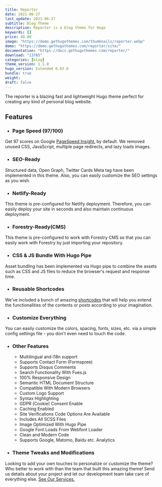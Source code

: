 ```yaml
---
title: Reporter
date: 2021-06-27
last_update: 2021-06-27
subtitle: Blog Theme
description: Reporter is a blog theme for Hugo
keywords: []
price: 49.00
image: "https://demo.gethugothemes.com/thumbnails/reporter.webp"
demo: "https://demo.gethugothemes.com/reporter/site/"
documentation: "https://docs.gethugothemes.com/reporter/"
download: "13785"
categories: [blog]
theme_version: 1.1.0
hugo_version: Extended 0.83.0
bundle: true
weight:
draft: false
---
```


The reporter is a blazing fast and lightweight Hugo theme perfect for creating any kind of personal blog website.

## Features

- ### Page Speed (97/100)

 Get 97 scores on Google [PageSpeed Insight.](https://pagespeed.web.dev/report?url=https%3A%2F%2Fdemo.gethugothemes.com%2Freporter%2Fsite%2F) by default. We removed unused CSS, JavaScript, multiple page redirects, and lazy loads images.

- ### SEO-Ready

 Structured data, Open Graph, Twitter Cards Meta tag have been implemented in this theme. Also, you can easily customize the SEO settings as you wish.

- ### Netlify-Ready

 This theme is pre-configured for Netlify deployment. Therefore, you can easily deploy your site in seconds and also maintain continuous deployment.

- ### Forestry-Ready(CMS)

 This theme is pre-configured to work with Forestry CMS so that you can easily work with Forestry by just importing your repository.

- ### CSS & JS Bundle With Hugo Pipe

 Asset bundling has been implemented via Hugo pipe to combine the assets such as CSS and JS files to reduce the browser's request and response time.

- ### Reusable Shortcodes

 We've included a bunch of amazing [shortcodes](https://docs.gethugothemes.com/reporter/shortcodes/) that will help you extend the functionalities of the contents or posts according to your imagination.

- ### Customize Everything

 You can easily customize the colors, spacing, fonts, sizes, etc. via a simple config settings file - you don't even need to touch the code.

- ### Other Features

  - Multilingual and i18n support
  - Supports Contact Form (Formspree)
  - Supports Disqus Comments
  - Search Functionality With Fues.js
  - 100% Responsive Design
  - Semantic HTML Document Structure
  - Compatible With Modern Browsers
  - Custom Logo Support
  - Syntax Highlighting
  - GDPR (Cookie) Consent Enable
  - Caching Enabled
  - Site Verifications Code Options Are Available
  - Includes All SCSS Files
  - Image Optimized With Hugo Pipe
  - Google Font Loads From Webfont Loader
  - Clean and Modern Code
  - Supports Google, Matomo, Baidu etc. Analytics

- ### Theme Tweaks and Modifications

 Looking to add your own touches to personalize or customize the theme? Who better to work with than the team that built this amazing theme! Send us details about your project and let our development team take care of everything else. [See Our Services.](https://gethugothemes.com/services/)  
